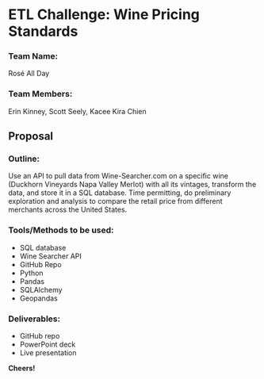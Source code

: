 # ETL Challenge: Wine Pricing Standards 

### Team Name: 
Rosé All Day

### Team Members: 
Erin Kinney, Scott Seely, Kacee Kira Chien


## Proposal

### Outline:
Use an API to pull data from Wine-Searcher.com on a specific wine (Duckhorn Vineyards Napa Valley Merlot) with all its vintages, transform the data, and store it in a SQL database. Time permitting, do preliminary exploration and analysis to  compare the retail price from different merchants across the United States.

### Tools/Methods to be used:
+ SQL database
+ Wine Searcher API
+ GitHub Repo
+ Python
+ Pandas
+ SQLAlchemy
+ Geopandas


### Deliverables:
+ GitHub repo
+ PowerPoint deck
+ Live presentation



__Cheers!__
